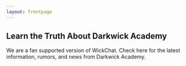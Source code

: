 ```yaml
---
layout: frontpage
---
```


## Learn the Truth About Darkwick Academy

We are a fan supported version of WickChat. Check here for the latest information, rumors, and news from Darkwick Academy.
